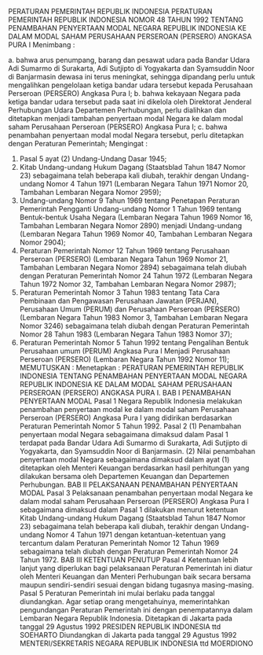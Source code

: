  PERATURAN PEMERINTAH REPUBLIK INDONESIA PERATURAN PEMERINTAH REPUBLIK INDONESIA NOMOR 48 TAHUN 1992 TENTANG PENAMBAHAN PENYERTAAN MODAL NEGARA REPUBLIK INDONESIA KE DALAM MODAL SAHAM PERUSAHAAN PERSEROAN (PERSERO) ANGKASA PURA I
Menimbang :

a. bahwa arus penumpang, barang dan pesawat udara pada Bandar Udara Adi Sumarmo di Surakarta, Adi Sutjipto di Yogyakarta dan Syamsuddin Noor di Banjarmasin dewasa ini terus meningkat, sehingga dipandang perlu untuk mengalihkan pengelolaan ketiga bandar udara tersebut kepada Perusahaan Perseroan (PERSERO) Angkasa Pura I;
b. bahwa kekayaan Negara pada ketiga bandar udara tersebut pada saat ini dikelola oleh Direktorat Jenderal Perhubungan Udara Departemen Perhubungan, perlu dialihkan dan ditetapkan menjadi tambahan penyertaan modal Negara ke dalam modal saham Perusahaan Perseroan (PERSERO) Angkasa Pura I;
c. bahwa penambahan penyertaan modal modal Negara tersebut, perlu ditetapkan dengan Peraturan Pemerintah;
Mengingat :

1. Pasal 5 ayat (2) Undang-Undang Dasar 1945;
2. Kitab Undang-undang Hukum Dagang (Staatsblad Tahun 1847 Nomor 23) sebagaimana telah beberapa kali diubah, terakhir dengan Undang-undang Nomor 4 Tahun 1971 (Lembaran Negara Tahun 1971 Nomor 20, Tambahan Lembaran Negara Nomor 2959);
3. Undang-undang Nomor 9 Tahun 1969 tentang Penetapan Peraturan Pemerintah Pengganti Undang-undang Nomor 1 Tahun 1969 tentang Bentuk-bentuk Usaha Negara (Lembaran Negara Tahun 1969 Nomor 16, Tambahan Lembaran Negara Nomor 2890) menjadi Undang-undang (Lembaran Negara Tahun 1969 Nomor 40, Tambahan Lembaran Negara Nomor 2904);
4. Peraturan Pemerintah Nomor 12 Tahun 1969 tentang Perusahaan Perseroan (PERSERO) (Lembaran Negara Tahun 1969 Nomor 21, Tambahan Lembaran Negara Nomor 2894) sebagaimana telah diubah dengan Peraturan Pemerintah Nomor 24 Tahun 1972 (Lembaran Negara Tahun 1972 Nomor 32, Tambahan Lembaran Negara Nomor 2987);
5. Peraturan Pemerintah Nomor 3 Tahun 1983 tentang Tata Cara Pembinaan dan Pengawasan Perusahaan Jawatan (PERJAN), Perusahaan Umum (PERUM) dan Perusahaan Perseroan (PERSERO) (Lembaran Negara Tahun 1983 Nomor 3, Tambahan Lembaran Negara Nomor 3246) sebagaimana telah diubah dengan Peraturan Pemerintah Nomor 28 Tahun 1983 (Lembaran Negara Tahun 1983 Nomor 37);
6. Peraturan Pemerintah Nomor 5 Tahun 1992 tentang Pengalihan Bentuk Perusahaan umum (PERUM) Angkasa Pura I Menjadi Perusahaan Perseroan (PERSERO) (Lembaran Negara Tahun 1992 Nomor 11);
MEMUTUSKAN :
 Menetapkan : PERATURAN PEMERINTAH REPUBLIK INDONESIA TENTANG PENAMBAHAN PENYERTAAN MODAL NEGARA REPUBLIK INDONESIA KE DALAM MODAL SAHAM PERUSAHAAN PERSEROAN (PERSERO) ANGKASA PURA I.
BAB I PENAMBAHAN PENYERTAAN MODAL
Pasal 1
Negara Republik Indonesia melakukan penambahan penyertaan modal ke dalam modal saham Perusahaan Perseroan (PERSERO) Angkasa Pura I yang didirikan berdasarkan Peraturan Pemerintah Nomor 5 Tahun 1992.
Pasal 2
(1) Penambahan penyertaan modal Negara sebagaimana dimaksud dalam Pasal 1 terdapat pada Bandar Udara Adi Sumarmo di Surakarta, Adi Sutjipto di Yogyakarta, dan Syamsuddin Noor di Banjarmasin.
(2) Nilai penambahan penyertaan modal Negara sebagaimana dimaksud dalam ayat (1) ditetapkan oleh Menteri Keuangan berdasarkan hasil perhitungan yang dilakukan bersama oleh Departemen Keuangan dan Departemen Perhubungan.
BAB II PELAKSANAAN PENAMBAHAN PENYERTAAN MODAL
Pasal 3
Pelaksanaan penambahan penyertaan modal Negara ke dalam modal saham Perusahaan Perseroan (PERSERO) Angkasa Pura I sebagaimana dimaksud dalam Pasal 1 dilakukan menurut ketentuan Kitab Undang-undang Hukum Dagang (Staatsblad Tahun 1847 Nomor 23) sebagaimana telah beberapa kali diubah, terakhir dengan Undang-undang Nomor 4 Tahun 1971 dengan ketantuan-ketentuan yang tercantum dalam Peraturan Pemerintah Nomor 12 Tahun 1969 sebagaimana telah diubah dengan Peraturan Pemerintah Nomor 24 Tahun 1972.
BAB III KETENTUAN PENUTUP
Pasal 4
Ketentuan lebih lanjut yang diperlukan bagi pelaksanaan Peraturan Pemerintah ini diatur oleh Menteri Keuangan dan Menteri Perhubungan baik secara bersama maupun sendiri-sendiri sesuai dengan bidang tugasnya masing-masing.
Pasal 5
Peraturan Pemerintah ini mulai berlaku pada tanggal diundangkan.
Agar setiap orang mengetahuinya, memerintahkan pengundangan Peraturan Pemerintah ini dengan penempatannya dalam Lembaran Negara Republik Indonesia. Ditetapkan di Jakarta pada tanggal 29 Agustus 1992 PRESIDEN REPUBLIK INDONESIA ttd SOEHARTO Diundangkan di Jakarta pada tanggal 29 Agustus 1992 MENTERI/SEKRETARIS NEGARA REPUBLIK INDONESIA ttd MOERDIONO